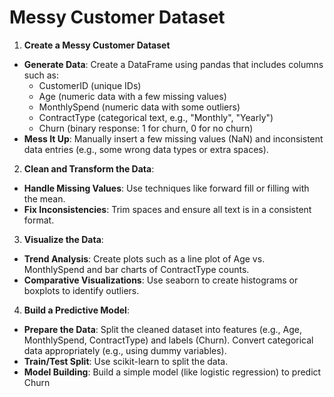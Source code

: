 # Messy Customer Dataset

1. **Create a Messy Customer Dataset**
* **Generate Data**: Create a DataFrame using pandas that includes columns such as:
  * CustomerID (unique IDs)
  * Age (numeric data with a few missing values)
  * MonthlySpend (numeric data with some outliers)
  * ContractType (categorical text, e.g., "Monthly", "Yearly")
  * Churn (binary response: 1 for churn, 0 for no churn)
* **Mess It Up**: Manually insert a few missing values (NaN) and inconsistent data entries (e.g., some wrong data types or extra spaces).

2. **Clean and Transform the Data**:
* **Handle Missing Values**: Use techniques like forward fill or filling with the mean.
* **Fix Inconsistencies**: Trim spaces and ensure all text is in a consistent format.

3. **Visualize the Data**:
* **Trend Analysis**: Create plots such as a line plot of Age vs. MonthlySpend and bar charts of ContractType counts.
* **Comparative Visualizations**: Use seaborn to create histograms or boxplots to identify outliers.

4. **Build a Predictive Model**:
* **Prepare the Data**: Split the cleaned dataset into features (e.g., Age, MonthlySpend, ContractType) and labels (Churn). Convert categorical data appropriately (e.g., using dummy variables).
* **Train/Test Split**: Use scikit-learn to split the data.
* **Model Building**: Build a simple model (like logistic regression) to predict Churn
